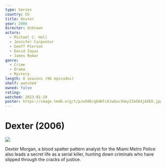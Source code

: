 ```yaml
---
type: Series
country: US
title: Dexter
year: 2006
director: Unknown
actors:
  - Michael C. Hall
  - Jennifer Carpenter
  - Geoff Pierson
  - David Zayas
  - James Remar
genre:
  - Crime
  - Drama
  - Mystery
length: 8 seasons (96 episodes)
shelf: watched
owned: false
rating:
watched: 2023-01-29
poster: https://image.tmdb.org/t/p/w500/q8dWfc4JwQuv3HayIZeO84jAXED.jpg
---
```


# Dexter (2006)

![](https://image.tmdb.org/t/p/w500/q8dWfc4JwQuv3HayIZeO84jAXED.jpg)

Dexter Morgan, a blood spatter pattern analyst for the Miami Metro Police also leads a secret life as a serial killer, hunting down criminals who have slipped through the cracks of justice.